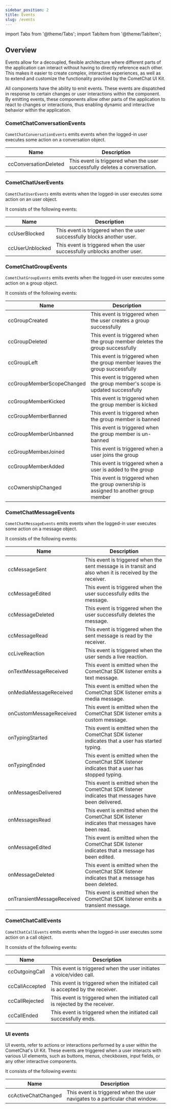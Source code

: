 ```yaml
---
sidebar_position: 2
title: Events
slug: /events
---
```


import Tabs from '@theme/Tabs';
import TabItem from '@theme/TabItem';

## Overview

Events allow for a decoupled, flexible architecture where different parts of the application can interact without having to directly reference each other. This makes it easier to create complex, interactive experiences, as well as to extend and customize the functionality provided by the CometChat UI Kit.

All components have the ability to emit events. These events are dispatched in response to certain changes or user interactions within the component. By emitting events, these components allow other parts of the application to react to changes or interactions, thus enabling dynamic and interactive behavior within the application.

### CometChatConversationEvents

`CometChatConversationEvents` emits events when the logged-in user executes some action on a conversation object.

| Name                  | Description                                                                |
| --------------------- | -------------------------------------------------------------------------- |
| ccConversationDeleted | This event is triggered when the user successfully deletes a conversation. |

### CometChatUserEvents

`CometChatUserEvents` emits events when the logged-in user executes some action on an user object.

It consists of the following events:

| Name            | Description                                                               |
| --------------- | ------------------------------------------------------------------------- |
| ccUserBlocked   | This event is triggered when the user successfully blocks another user.   |
| ccUserUnblocked | This event is triggered when the user successfully unblocks another user. |

### CometChatGroupEvents

`CometChatGroupEvents` emits events when the logged-in user executes some action on a group object.

It consists of the following events:

| Name                      | Description                                                                          |
| ------------------------- | ------------------------------------------------------------------------------------ |
| ccGroupCreated            | This event is triggered when the user creates a group successfully                   |
| ccGroupDeleted            | This event is triggered when the group member deletes the group successfully         |
| ccGroupLeft               | This event is triggered when the group member leaves the group successfully          |
| ccGroupMemberScopeChanged | This event is triggered when the group member's scope is updated successfully        |
| ccGroupMemberKicked       | This event is triggered when the group member is kicked                              |
| ccGroupMemberBanned       | This event is triggered when the group member is banned                              |
| ccGroupMemberUnbanned     | This event is triggered when the group member is un-banned                           |
| ccGroupMemberJoined       | This event is triggered when a user joins the group                                  |
| ccGroupMemberAdded        | This event is triggered when a user is added to the group                            |
| ccOwnershipChanged        | This event is triggered when the group ownership is assigned to another group member |

### CometChatMessageEvents

`CometChatMessageEvents` emits events when the logged-in user executes some action on a message object.

It consists of the following events:

| Name                       | Description                                                                                               |
| -------------------------- | --------------------------------------------------------------------------------------------------------- |
| ccMessageSent              | This event is triggered when the sent message is in transit and also when it is received by the receiver. |
| ccMessageEdited            | This event is triggered when the user successfully edits the message.                                     |
| ccMessageDeleted           | This event is triggered when the user successfully deletes the message.                                   |
| ccMessageRead              | This event is triggered when the sent message is read by the receiver.                                    |
| ccLiveReaction             | This event is triggered when the user sends a live reaction.                                              |
| onTextMessageReceived      | This event is emitted when the CometChat SDK listener emits a text message.                               |
| onMediaMessageReceived     | This event is emitted when the CometChat SDK listener emits a media message.                              |
| onCustomMessageReceived    | This event is emitted when the CometChat SDK listener emits a custom message.                             |
| onTypingStarted            | This event is emitted when the CometChat SDK listener indicates that a user has started typing.           |
| onTypingEnded              | This event is emitted when the CometChat SDK listener indicates that a user has stopped typing.           |
| onMessagesDelivered        | This event is emitted when the CometChat SDK listener indicates that messages have been delivered.        |
| onMessagesRead             | This event is emitted when the CometChat SDK listener indicates that messages have been read.             |
| onMessageEdited            | This event is emitted when the CometChat SDK listener indicates that a message has been edited.           |
| onMessageDeleted           | This event is emitted when the CometChat SDK listener indicates that a message has been deleted.          |
| onTransientMessageReceived | This event is emitted when the CometChat SDK listener emits a transient message.                          |

### CometChatCallEvents

`CometChatCallEvents` emits events when the logged-in user executes some action on a call object.

It consists of the following events:

| Name           | Description                                                                  |
| -------------- | ---------------------------------------------------------------------------- |
| ccOutgoingCall | This event is triggered when the user initiates a voice/video call.          |
| ccCallAccepted | This event is triggered when the initiated call is accepted by the receiver. |
| ccCallRejected | This event is triggered when the initiated call is rejected by the receiver. |
| ccCallEnded    | This event is triggered when the initiated call successfully ends.           |

### UI events

UI events, refer to actions or interactions performed by a user within the CometChat's UI Kit. These events are triggered when a user interacts with various UI elements, such as buttons, menus, checkboxes, input fields, or any other interactive components.

It consists of the following events:

| Name                | Description                                                                  |
| ------------------- | ---------------------------------------------------------------------------- |
| ccActiveChatChanged | This event is triggered when the user navigates to a particular chat window. |
